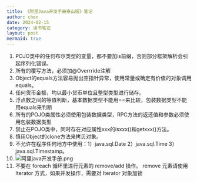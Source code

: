```yaml
---
title: 《阿里Java开发手册泰山版》笔记
author: chen
date: 2024-02-15
category: 读书笔记
layout: post
mermaid: true
---
```


1. POJO类中的任何布尔类型的变量，都不要加is前缀，否则部分框架解析会引起序列化错误。
2. 所有的覆写方法，必须加@Overrride注解
3. Object的equals方法容易抛出空指针异常，使用常量或确定有价值的对象调用equals。
4. 任何货币金额，均以最小货币单位且整型类型进行储存。
5. 浮点数之间的等值判断，基本数据类型不能用==来比较，包装数据类型不能用equals来判断
6. 所有的POJO类属性必须使用包装数据类型，RPC方法的返还值和参数必须使用包装数据类型
7. 禁止在POJO类中，同时存在对应属性xxx的isxxx()和getxxx()方法。
8. 慎用Object的clone方法来拷贝对象。
9. 不允许在程序任何地方中使用：1）java.sql.Date 2）java.sql.Time 3）java.sql.Timestamp。
10. ![阿里java开发手册.png](https://chen-1110.github.io/static/img/阿里java开发手册.jpg)
11. 不要在 foreach 循环里进行元素的 remove/add 操作。 remove 元素请使用 Iterator 方式，如果并发操作，需要对 Iterator 对象加锁
















